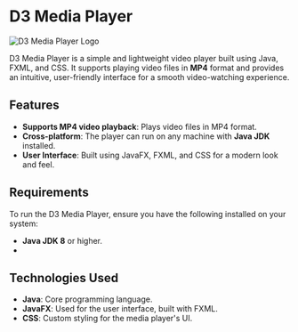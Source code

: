 # D3 Media Player

![D3 Media Player Logo](https://i.postimg.cc/wjxXzZrc/D3MPmain.png)

D3 Media Player is a simple and lightweight video player built using Java, FXML, and CSS. It supports playing video files in **MP4** format and provides an intuitive, user-friendly interface for a smooth video-watching experience.

## Features

- **Supports MP4 video playback**: Plays video files in MP4 format.
- **Cross-platform**: The player can run on any machine with **Java JDK** installed.
- **User Interface**: Built using JavaFX, FXML, and CSS for a modern look and feel.

## Requirements

To run the D3 Media Player, ensure you have the following installed on your system:

- **Java JDK 8** or higher.
- 
## Technologies Used

- **Java**: Core programming language.
- **JavaFX**: Used for the user interface, built with FXML.
- **CSS**: Custom styling for the media player's UI.
